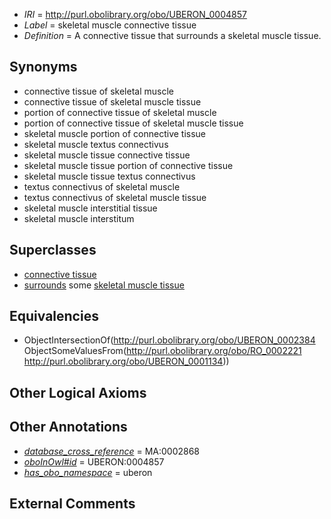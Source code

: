  * *IRI* = http://purl.obolibrary.org/obo/UBERON_0004857
 * *Label* = skeletal muscle connective tissue
 * *Definition* = A connective tissue that surrounds a skeletal muscle tissue.

## Synonyms

 * connective tissue of skeletal muscle
 * connective tissue of skeletal muscle tissue
 * portion of connective tissue of skeletal muscle
 * portion of connective tissue of skeletal muscle tissue
 * skeletal muscle portion of connective tissue
 * skeletal muscle textus connectivus
 * skeletal muscle tissue connective tissue
 * skeletal muscle tissue portion of connective tissue
 * skeletal muscle tissue textus connectivus
 * textus connectivus of skeletal muscle
 * textus connectivus of skeletal muscle tissue
 * skeletal muscle interstitial tissue
 * skeletal muscle interstitum

## Superclasses

 * [connective tissue](../../UBERON/84/UBERON_0002384.md)
 * [surrounds](../../RO/21/RO_0002221.md) some [skeletal muscle tissue](../../UBERON/34/UBERON_0001134.md)

## Equivalencies

 * ObjectIntersectionOf(<http://purl.obolibrary.org/obo/UBERON_0002384> ObjectSomeValuesFrom(<http://purl.obolibrary.org/obo/RO_0002221> <http://purl.obolibrary.org/obo/UBERON_0001134>))

## Other Logical Axioms


## Other Annotations

 * *[database_cross_reference](../../ef/oboInOwl#hasDbXref.md)* = MA:0002868
 * *[oboInOwl#id](../../id/oboInOwl#id.md)* = UBERON:0004857
 * *[has_obo_namespace](../../ce/oboInOwl#hasOBONamespace.md)* = uberon

## External Comments

